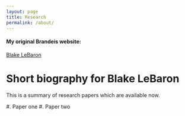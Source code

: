 ```yaml
---
layout: page
title: Research 
permalink: /about/
---
```




<h4> My original Brandeis website:</h4>

[Blake LeBaron](https://people.brandeis.edu/~blebaron)

# Short biography for Blake LeBaron

This is a summary of research papers which are available now.

#. Paper one
#. Paper two
